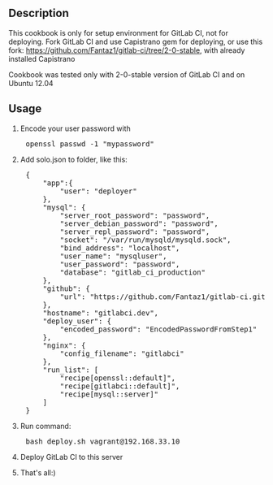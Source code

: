 Description
-----------
This cookbook is only for setup environment for GitLab CI, not for deploying. Fork GitLab CI and use Capistrano gem for deploying, or use this fork: https://github.com/Fantaz1/gitlab-ci/tree/2-0-stable, with already installed Capistrano

Cookbook was tested only with 2-0-stable version of GitLab CI and on Ubuntu 12.04

Usage
-----

1. Encode your user password with
<pre>
    openssl passwd -1 "mypassword"
</pre>

2. Add solo.json to folder, like this:
<pre>
    {
        "app":{
            "user": "deployer"
        },
        "mysql": {
            "server_root_password": "password",
            "server_debian_password": "password",
            "server_repl_password": "password",
            "socket": "/var/run/mysqld/mysqld.sock",
            "bind_address": "localhost",
            "user_name": "mysqluser",
            "user_password": "password",
            "database": "gitlab_ci_production"
        },
        "github": {
            "url": "https://github.com/Fantaz1/gitlab-ci.git"
        },
        "hostname": "gitlabci.dev",
        "deploy_user": {
            "encoded_password": "EncodedPasswordFromStep1"
        },
        "nginx": {
            "config_filename": "gitlabci"
        },
        "run_list": [
            "recipe[openssl::default]",
            "recipe[gitlabci::default]",
            "recipe[mysql::server]"
        ]
    }
</pre>
3. Run command:
<pre>
    bash deploy.sh vagrant@192.168.33.10
</pre>
4. Deploy GitLab CI to this server

5. That's all:)